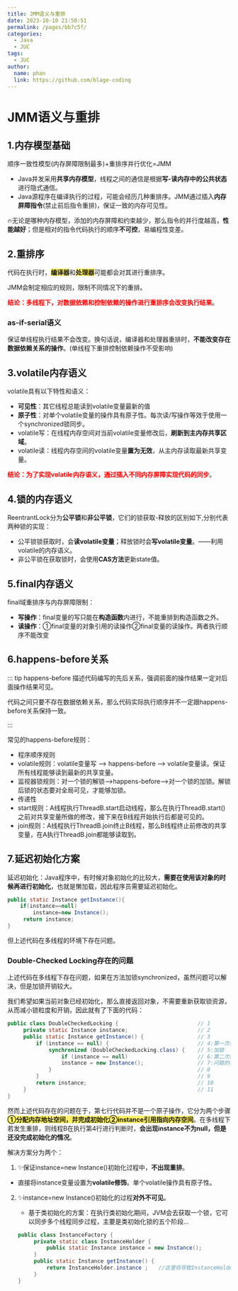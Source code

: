 ```yaml
---
title: JMM语义与重排
date: 2023-10-10 21:50:51
permalink: /pages/bb7c5f/
categories:
  - Java
  - JUC
tags:
  - JUC
author: 
  name: phan
  link: https://github.com/blage-coding
---
```

# JMM语义与重排

## 1.内存模型基础

顺序一致性模型(内存屏障限制最多)+重排序并行优化=JMM

- Java并发采用**共享内存模型**，线程之间的通信是根据**写-读内存中的公共状态**进行隐式通信。
- Java源程序在编译执行的过程，可能会经历几种重排序。JMM通过插入**内存屏障指令**(禁止前后指令重排)，保证一致的内存可见性。

🔥无论是哪种内存模型，添加的内存屏障和约束越少，那么指令的并行度越高，**性能越好**；但是相对的指令代码执行的顺序**不可控**，易编程性变差。

## 2.重排序

代码在执行时，<font style="background: rgb(255, 240, 102)" >**编译器**</font>和<font style="background: rgb(255, 240, 102)" >**处理器**</font>可能都会对其进行重排序。

JMM会制定相应的规则，限制不同情况下的重排。

<font color="red">**结论：多线程下，对数据依赖和控制依赖的操作进行重排序会改变执行结果**</font>。

### as-if-serial语义

保证单线程执行结果不会改变。换句话说，编译器和处理器重排时，**不能改变存在数据依赖关系的操作**。(单线程下重排控制依赖操作不受影响)

## 3.volatile内存语义

volatile具有以下特性和语义：

- **可见性**：其它线程总能读到volatile变量最新的值
- **原子性**：对单个volatile变量的操作具有原子性。每次读/写操作等效于使用一个synchronized锁同步。
- volatile写：在线程内存空间对当前volatile变量修改后，**刷新到主内存共享区域**。
- volatile读：线程内存空间的volatile变量**置为无效**，从主内存读取最新共享变量。

<font color="red">**结论：为了实现volatile内存语义，通过插入不同内存屏障实现代码的同步**</font>。

## 4.锁的内存语义

ReentrantLock分为**公平锁**和**非公平锁**，它们的锁获取-释放的区别如下,分别代表两种锁的实现：

- 公平锁锁获取时，会**读volatile变量**；释放锁时会**写volatile变量**。——利用volatile的内存语义。
- 非公平锁在获取锁时，会使用**CAS方法**更新state值。

## 5.final内存语义

final域重排序与内存屏障限制：

- **写操作**：final变量的写只能在**构造函数**内进行，不能重排到构造函数之外。
- **读操作**：①final变量的对象引用的读操作②final变量的读操作。两者执行顺序不能改变

## 6.happens-before关系

::: tip happens-before
描述代码编写的先后关系，强调前面的操作结果一定对后面操作结果可见。

代码之间只要不存在数据依赖关系，那么代码实际执行顺序并不一定跟happens-before关系保持一致。

:::

常见的happens-before规则：

- 程序顺序规则
- volatile规则：volatile变量写 —> happens-before —> volatile变量读。保证所有线程能够读到最新的共享变量。
- 监视器锁规则：对一个锁的解锁—>happens-before—>对一个锁的加锁。解锁后锁的状态要对全局可见，才能够加锁。
- 传递性
- start规则：A线程执行ThreadB.start启动线程，那么在执行ThreadB.start()之前对共享变量所做的修改，接下来在B线程开始执行后都是可见的。
- join规则：A线程执行ThreadB.join终止B线程，那么B线程终止前修改的共享变量，在A执行ThreadB.join都能够读取到。

## 7.延迟初始化方案

延迟初始化：Java程序中，有时候对象初始化的比较大，**需要在使用该对象的时候再进行初始化**，也就是懒加载，因此程序员需要延迟初始化。

```java
public static Instance getInstance(){
	if(instance==null)
		instance=new Instance();
     return instance;
}
```

但上述代码在多线程的环境下存在问题。

### Double-Checked Locking存在的问题

上述代码在多线程下存在问题，如果在方法加锁synchronized，虽然问题可以解决，但是加锁开销较大。

我们希望如果当前对象已经初始化，那么直接返回对象，不需要重新获取锁资源，从而减小锁粒度和开销，因此就有了下面的代码：

```java
public class DoubleCheckedLocking { 						// 1
     private static Instance instance; 						// 2
     public static Instance getInstance() { 				// 3
         if (instance == null) { 							// 4:第一次检查
             synchronized (DoubleCheckedLocking.class) { 	// 5:加锁
                 if (instance == null) 						// 6:第二次检查
                 instance = new Instance(); 				// 7:问题的根源出在这里
             } 												// 8
         } 													// 9
         return instance; 									// 10
     } 														// 11
}
```

然而上述代码存在的问题在于，第七行代码并不是一个原子操作，它分为两个步骤<font style="background: rgb(255, 240, 102)" >**①分配内存地址空间，并完成初始化②instance引用指向内存空间**</font>。在多线程下若发生重排，则线程B在执行第4行进行判断时，**会出现instance不为null，但是还没完成初始化的情况**。

解决方案分为两个：

1. ✨保证instance=new Instance()初始化过程中，**不出现重排**。
   
- 直接将instance变量设置为**volatile修饰**。单个volatile操作具有原子性。
  
2. ✨instance=new Instance()初始化的过程**对外不可见**。

   - 基于类初始化的方案：在执行类初始化期间，JVM会去获取一个锁，它可以同步多个线程同步过程，主要是类初始化锁的五个阶段...

   ```java
   public class InstanceFactory {
        private static class InstanceHolder {
            public static Instance instance = new Instance();
        }
        public static Instance getInstance() {
            return InstanceHolder.instance ;　　//这里将导致InstanceHolder类被初始化
        }
   }
   ```

